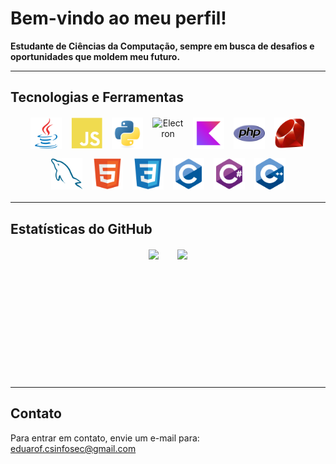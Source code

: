 # Bem-vindo ao meu perfil!

**Estudante de Ciências da Computação, sempre em busca de desafios e oportunidades que moldem meu futuro.**

---

## Tecnologias e Ferramentas

<div align="center" style="display: flex; justify-content: center; flex-wrap: wrap; gap: 15px; margin: 20px 0;">
  <img alt="Java" height="50" width="50" src="https://raw.githubusercontent.com/devicons/devicon/master/icons/java/java-original.svg">
  <img alt="JavaScript" height="50" width="50" src="https://raw.githubusercontent.com/devicons/devicon/master/icons/javascript/javascript-plain.svg">
  <img alt="Python" height="50" width="50" src="https://raw.githubusercontent.com/devicons/devicon/master/icons/python/python-original.svg">
  <img alt="Electron" height="50" width="50" src="https://cdn.jsdelivr.net/gh/devicons/devicon/icons/electron/electron-original.svg">
  <img alt="Kotlin" height="50" width="50" src="https://raw.githubusercontent.com/devicons/devicon/master/icons/kotlin/kotlin-original.svg">
  <img alt="PHP" height="50" width="50" src="https://raw.githubusercontent.com/devicons/devicon/master/icons/php/php-original.svg">
  <img alt="Ruby" height="50" width="50" src="https://raw.githubusercontent.com/devicons/devicon/master/icons/ruby/ruby-original.svg">
  <img alt="SQL" height="50" width="50" src="https://raw.githubusercontent.com/devicons/devicon/master/icons/mysql/mysql-original.svg">
  <img alt="HTML" height="50" width="50" src="https://raw.githubusercontent.com/devicons/devicon/master/icons/html5/html5-original.svg">
  <img alt="CSS" height="50" width="50" src="https://raw.githubusercontent.com/devicons/devicon/master/icons/css3/css3-original.svg">
  <img alt="C" height="50" width="50" src="https://raw.githubusercontent.com/devicons/devicon/master/icons/c/c-original.svg">
  <img alt="CSharp" height="50" width="50" src="https://raw.githubusercontent.com/devicons/devicon/master/icons/csharp/csharp-original.svg">
  <img alt="CPlusPlus" height="50" width="50" src="https://raw.githubusercontent.com/devicons/devicon/master/icons/cplusplus/cplusplus-original.svg">
</div>

---

## Estatísticas do GitHub

<div align="center" style="display: flex; justify-content: center; flex-wrap: wrap; gap: 30px; margin: 20px 0;">
  <img height="200" src="https://github-readme-stats.vercel.app/api?username=eng-dusan&show_icons=true&theme=dracula&include_all_commits=true&count_private=true"/>
  <img height="200" src="https://github-readme-stats.vercel.app/api/top-langs/?username=eng-dusan&layout=compact&langs_count=10&theme=dracula"/>
</div>

---

## Contato

Para entrar em contato, envie um e-mail para: [eduarof.csinfosec@gmail.com](mailto:eduarof.csinfosec@gmail.com)
